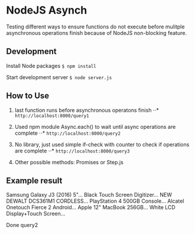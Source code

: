 # NodeJS Asynch #

Testing different ways to ensure functions do not execute before mulitple asynchronous operations finish because of NodeJS non-blocking feature.

## Development ##

Install Node packages
`$ npm install`

Start development server
`$ node server.js`

## How to Use ##

1. last function runs before asynchronous operatons finish
⋅⋅* `http://localhost:8000/query1`

2. Used npm module Async.each() to wait until async operations are complete
⋅⋅* `http://localhost:8000/query2`

3. No library, just used simple if-check with counter to check if operations are complete
⋅⋅* `http://localhost:8000/query3`

4. Other possible methods: Promises or Step.js

## Example result ##
Samsung Galaxy J3 (2016) 5"...
Black Touch Screen Digitizer...
NEW DEWALT DCS361M1 CORDLESS...
PlayStation 4 500GB Console...
Alcatel Onetouch Fierce 2 Android...
Apple 12" MacBook 256GB...
White LCD Display+Touch Screen...

Done query2

